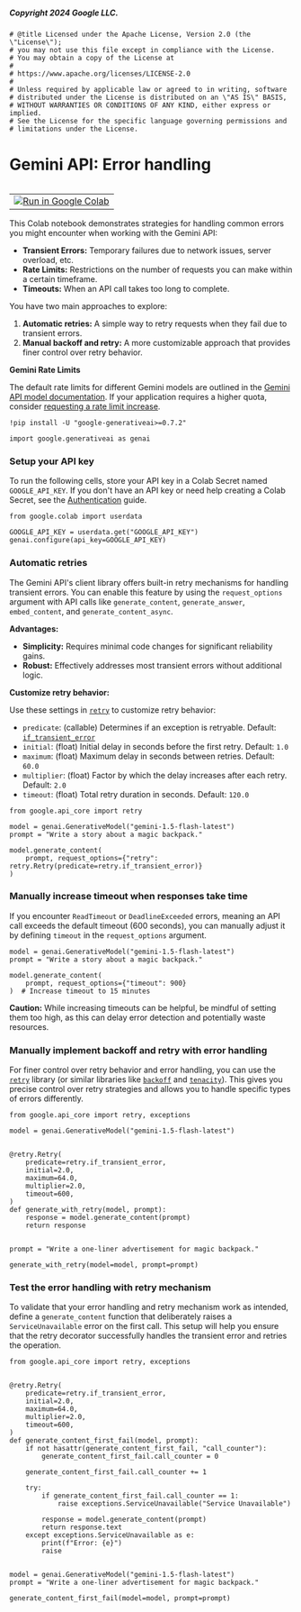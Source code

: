##### Copyright 2024 Google LLC.


```
# @title Licensed under the Apache License, Version 2.0 (the \"License\");
# you may not use this file except in compliance with the License.
# You may obtain a copy of the License at
#
# https://www.apache.org/licenses/LICENSE-2.0
#
# Unless required by applicable law or agreed to in writing, software
# distributed under the License is distributed on an \"AS IS\" BASIS,
# WITHOUT WARRANTIES OR CONDITIONS OF ANY KIND, either express or implied.
# See the License for the specific language governing permissions and
# limitations under the License.
```

# Gemini API: Error handling

<table align="left">
  <td>
    <a target="_blank" href="https://colab.research.google.com/github/google-gemini/cookbook/blob/main/quickstarts/Error_handling.ipynb"><img src="../images/colab_logo_32px.png" />Run in Google Colab</a>
  </td>
</table>

This Colab notebook demonstrates strategies for handling common errors you might encounter when working with the Gemini API:

*   **Transient Errors:** Temporary failures due to network issues, server overload, etc.
*   **Rate Limits:** Restrictions on the number of requests you can make within a certain timeframe.
*   **Timeouts:** When an API call takes too long to complete.

You have two main approaches to explore:

1.  **Automatic retries:** A simple way to retry requests when they fail due to transient errors.
2.  **Manual backoff and retry:** A more customizable approach that provides finer control over retry behavior.


**Gemini Rate Limits**

The default rate limits for different Gemini models are outlined in the [Gemini API model documentation](https://ai.google.dev/gemini-api/docs/models/gemini#model-variations). If your application requires a higher quota, consider [requesting a rate limit increase](https://ai.google.dev/gemini-api/docs/quota).


```
!pip install -U "google-generativeai>=0.7.2"
```


```
import google.generativeai as genai
```

### Setup your API key

To run the following cells, store your API key in a Colab Secret named `GOOGLE_API_KEY`. If you don't have an API key or need help creating a Colab Secret, see the [Authentication](https://github.com/google-gemini/cookbook/blob/main/quickstarts/Authentication.ipynb) guide.


```
from google.colab import userdata

GOOGLE_API_KEY = userdata.get("GOOGLE_API_KEY")
genai.configure(api_key=GOOGLE_API_KEY)
```

### Automatic retries

The Gemini API's client library offers built-in retry mechanisms for handling transient errors. You can enable this feature by using the `request_options` argument with API calls like `generate_content`, `generate_answer`, `embed_content`, and `generate_content_async`.

**Advantages:**

* **Simplicity:** Requires minimal code changes for significant reliability gains.
* **Robust:** Effectively addresses most transient errors without additional logic.

**Customize retry behavior:**

Use these settings in [`retry`](https://googleapis.dev/python/google-api-core/latest/retry.html) to customize retry behavior:

* `predicate`:  (callable) Determines if an exception is retryable. Default: [`if_transient_error`](https://github.com/googleapis/python-api-core/blob/main/google/api_core/retry/retry_base.py#L75C4-L75C13)
* `initial`: (float) Initial delay in seconds before the first retry. Default: `1.0`
* `maximum`: (float) Maximum delay in seconds between retries. Default: `60.0`
* `multiplier`: (float) Factor by which the delay increases after each retry. Default: `2.0`
* `timeout`: (float) Total retry duration in seconds. Default: `120.0`


```
from google.api_core import retry

model = genai.GenerativeModel("gemini-1.5-flash-latest")
prompt = "Write a story about a magic backpack."

model.generate_content(
    prompt, request_options={"retry": retry.Retry(predicate=retry.if_transient_error)}
)
```

### Manually increase timeout when responses take time

If you encounter `ReadTimeout` or `DeadlineExceeded` errors, meaning an API call exceeds the default timeout (600 seconds), you can manually adjust it by defining `timeout` in the `request_options` argument.


```
model = genai.GenerativeModel("gemini-1.5-flash-latest")
prompt = "Write a story about a magic backpack."

model.generate_content(
    prompt, request_options={"timeout": 900}
)  # Increase timeout to 15 minutes
```

**Caution:**  While increasing timeouts can be helpful, be mindful of setting them too high, as this can delay error detection and potentially waste resources.

### Manually implement backoff and retry with error handling

For finer control over retry behavior and error handling, you can use the [`retry`](https://googleapis.dev/python/google-api-core/latest/retry.html) library (or similar libraries like [`backoff`](https://pypi.org/project/backoff/) and [`tenacity`](https://tenacity.readthedocs.io/en/latest/)). This gives you precise control over retry strategies and allows you to handle specific types of errors differently.


```
from google.api_core import retry, exceptions

model = genai.GenerativeModel("gemini-1.5-flash-latest")


@retry.Retry(
    predicate=retry.if_transient_error,
    initial=2.0,
    maximum=64.0,
    multiplier=2.0,
    timeout=600,
)
def generate_with_retry(model, prompt):
    response = model.generate_content(prompt)
    return response


prompt = "Write a one-liner advertisement for magic backpack."

generate_with_retry(model=model, prompt=prompt)
```

### Test the error handling with retry mechanism

To validate that your error handling and retry mechanism work as intended, define a `generate_content` function that deliberately raises a `ServiceUnavailable` error on the first call. This setup will help you ensure that the retry decorator successfully handles the transient error and retries the operation.


```
from google.api_core import retry, exceptions


@retry.Retry(
    predicate=retry.if_transient_error,
    initial=2.0,
    maximum=64.0,
    multiplier=2.0,
    timeout=600,
)
def generate_content_first_fail(model, prompt):
    if not hasattr(generate_content_first_fail, "call_counter"):
        generate_content_first_fail.call_counter = 0

    generate_content_first_fail.call_counter += 1

    try:
        if generate_content_first_fail.call_counter == 1:
            raise exceptions.ServiceUnavailable("Service Unavailable")

        response = model.generate_content(prompt)
        return response.text
    except exceptions.ServiceUnavailable as e:
        print(f"Error: {e}")
        raise


model = genai.GenerativeModel("gemini-1.5-flash-latest")
prompt = "Write a one-liner advertisement for magic backpack."

generate_content_first_fail(model=model, prompt=prompt)
```
